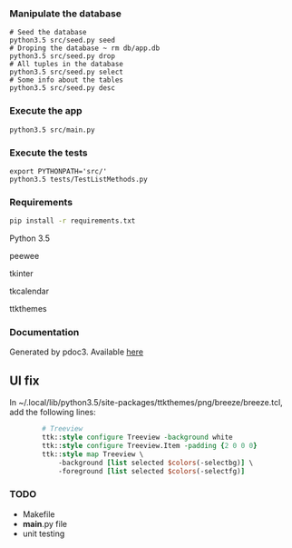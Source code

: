 ### Manipulate the database

```
# Seed the database
python3.5 src/seed.py seed
# Droping the database ~ rm db/app.db
python3.5 src/seed.py drop
# All tuples in the database
python3.5 src/seed.py select
# Some info about the tables
python3.5 src/seed.py desc
```


### Execute the app

```
python3.5 src/main.py
```


### Execute the tests

```
export PYTHONPATH='src/'
python3.5 tests/TestListMethods.py
```

### Requirements
```bash
pip install -r requirements.txt
```

Python 3.5

peewee

tkinter

tkcalendar

ttkthemes

### Documentation

Generated by pdoc3. Available [here](https://poulposaure.gitlab.io/poo/src/)

## UI fix

In ~/.local/lib/python3.5/site-packages/ttkthemes/png/breeze/breeze.tcl,
add the following lines:

```tcl
        # Treeview
        ttk::style configure Treeview -background white
        ttk::style configure Treeview.Item -padding {2 0 0 0}
        ttk::style map Treeview \
            -background [list selected $colors(-selectbg)] \
            -foreground [list selected $colors(-selectfg)]
```

### TODO

- Makefile
- __main__.py file
- unit testing



